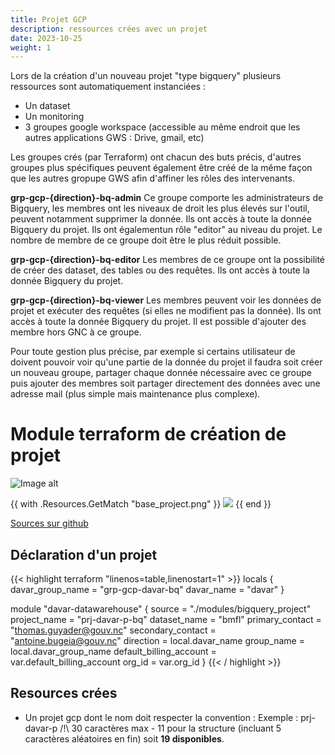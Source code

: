 ```yaml
---
title: Projet GCP
description: ressources crées avec un projet
date: 2023-10-25
weight: 1
---
```


Lors de la création d'un nouveau projet "type bigquery" plusieurs ressources sont automatiquement instanciées :
- Un dataset
- Un monitoring
- 3 groupes google workspace (accessible au même endroit que les autres applications GWS : Drive, gmail, etc)

Les groupes crés (par Terraform) ont chacun des buts précis, d'autres groupes plus spécifiques peuvent également être créé de la même façon que les autres gropupe GWS afin d'affiner les rôles des intervenants.

**grp-gcp-{direction}-bq-admin**
Ce groupe comporte les administrateurs de Bigquery, les membres ont les niveaux de droit les plus élevés sur l'outil, peuvent notamment supprimer la donnée. Ils ont accès à toute la donnée Bigquery du projet.
Ils ont égalementun rôle "editor" au niveau du projet.
Le nombre de membre de ce groupe doit être le plus réduit possible.

**grp-gcp-{direction}-bq-editor**
Les membres de ce groupe ont la possibilité de créer des dataset, des tables ou des requêtes.
Ils ont accès à toute la donnée Bigquery du projet.

**grp-gcp-{direction}-bq-viewer**
Les membres peuvent voir les données de projet et exécuter des requêtes (si elles ne modifient pas la donnée).
Ils ont accès à toute la donnée Bigquery du projet.
Il est possible d'ajouter des membre hors GNC à ce groupe.

Pour toute gestion plus précise, par exemple si certains utilisateur de doivent pouvoir voir qu'une partie de la donnée du projet il faudra soit créer un nouveau groupe, partager chaque donnée nécessaire avec ce groupe puis ajouter des membres soit partager directement des données avec une adresse mail (plus simple mais maintenance plus complexe).

# Module terraform de création de projet

![Image alt](./GCP/base_project.png)  

{{ with .Resources.GetMatch "base_project.png" }}
  <img src="data:{{ .MediaType.Type }};base64,{{ .Content | base64Encode }}">
{{ end }}

[Sources sur github](https://github.com/gouv-nc-data/data-gitops/tree/main/modules/bigquery_project)

## Déclaration d'un projet

{{< highlight terraform "linenos=table,linenostart=1" >}}
locals {
  davar_group_name = "grp-gcp-davar-bq"
  davar_name       = "davar"
}

module "davar-datawarehouse" {
  source                  = "./modules/bigquery_project"
  project_name            = "prj-davar-p-bq"
  dataset_name            = "bmfl"
  primary_contact         = "thomas.guyader@gouv.nc"
  secondary_contact       = "antoine.bugeia@gouv.nc"
  direction               = local.davar_name
  group_name              = local.davar_group_name
  default_billing_account = var.default_billing_account
  org_id                  = var.org_id
}
{{< / highlight >}}

## Resources crées
- Un projet gcp dont le nom doit respecter la convention :
Exemple : prj-davar-p
/!\ 30 caractères max - 11 pour la structure (incluant 5 caractères aléatoires en fin) soit **19 disponibles**.
